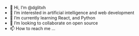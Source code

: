 - 👋 Hi, I’m @dglitxh
- 👀 I’m interested in artificial intelligence and web development
- 🌱 I’m currently learning React, and Python
- 💞️ I’m looking to collaborate on open source
- 📫 How to reach me ...

<!---
dglitxh/dglitxh is a ✨ special ✨ repository because its `README.md` (this file) appears on your GitHub profile.
You can click the Preview link to take a look at your changes.
--->
